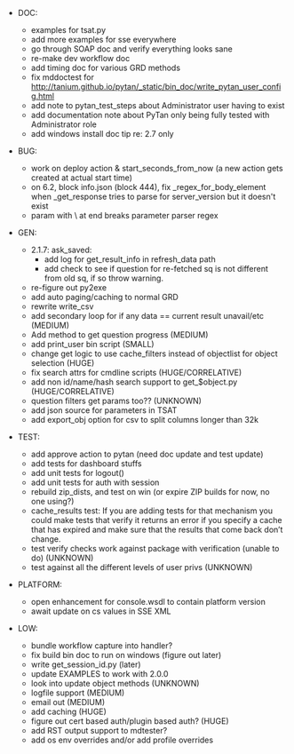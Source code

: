   * DOC:
    * examples for tsat.py
    * add more examples for sse everywhere
    * go through SOAP doc and verify everything looks sane
    * re-make dev workflow doc
    * add timing doc for various GRD methods
    * fix mddoctest for http://tanium.github.io/pytan/_static/bin_doc/write_pytan_user_config.html
    * add note to pytan_test_steps about Administrator user having to exist
    * add documentation note about PyTan only being fully tested with Administrator role 
    * add windows install doc tip re: 2.7 only

  * BUG:
    * work on deploy action & start_seconds_from_now (a new action gets created at actual start time)
    * on 6.2, block info.json (block 444), fix _regex_for_body_element when _get_response tries to parse for server_version but it doesn't exist
    * param with \ at end breaks parameter parser regex

  * GEN:
    * 2.1.7: ask_saved: 
        * add log for get_result_info in refresh_data path
        * add check to see if question for re-fetched sq is not different from old sq, if so throw warning. 
    * re-figure out py2exe
    * add auto paging/caching to normal GRD
    * rewrite write_csv
    * add secondary loop for if any data == current result unavail/etc (MEDIUM)
    * Add method to get question progress (MEDIUM)
    * add print_user bin script (SMALL)
    * change get logic to use cache_filters instead of objectlist for object selection (HUGE)
    * fix search attrs for cmdline scripts (HUGE/CORRELATIVE)
    * add non id/name/hash search support to get_$object.py (HUGE/CORRELATIVE)
    * question filters get params too?? (UNKNOWN)
    * add json source for parameters in TSAT
    * add export_obj option for csv to split columns longer than 32k

  * TEST:
    * add approve action to pytan (need doc update and test update)
    * add tests for dashboard stuffs
    * add unit tests for logout()
    * add unit tests for auth with session
    * rebuild zip_dists, and test on win (or expire ZIP builds for now, no one using?)
    * cache_results test: If you are adding tests for that mechanism you could make tests that verify it returns an error if you specify a cache that has expired and make sure that the results that come back don’t change.
    * test verify checks work against package with verification (unable to do) (UNKNOWN)
    * test against all the different levels of user privs (UNKNOWN)

  * PLATFORM:
    * open enhancement for console.wsdl to contain platform version
    * await update on cs values in SSE XML

  * LOW:
    * bundle workflow capture into handler?
    * fix build bin doc to run on windows (figure out later)
    * write get_session_id.py (later)
    * update EXAMPLES to work with 2.0.0
    * look into update object methods (UNKNOWN)
    * logfile support (MEDIUM)
    * email out (MEDIUM)
    * add caching (HUGE)
    * figure out cert based auth/plugin based auth? (HUGE)
    * add RST output support to mdtester?
    * add os env overrides and/or add profile overrides
